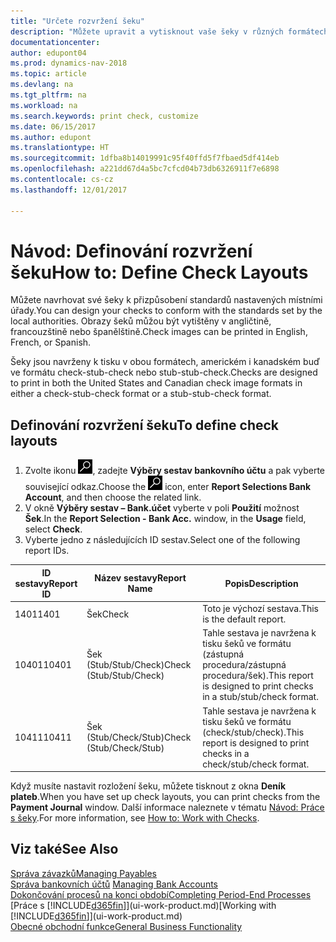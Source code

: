 ```yaml
---
title: "Určete rozvržení šeku"
description: "Můžete upravit a vytisknout vaše šeky v různých formátech, aby byly v souladu s normami."
documentationcenter: 
author: edupont04
ms.prod: dynamics-nav-2018
ms.topic: article
ms.devlang: na
ms.tgt_pltfrm: na
ms.workload: na
ms.search.keywords: print check, customize
ms.date: 06/15/2017
ms.author: edupont
ms.translationtype: HT
ms.sourcegitcommit: 1dfba8b14019991c95f40ffd5f7fbaed5df414eb
ms.openlocfilehash: a221dd67d4a5bc7cfcd04b73db6326911f7e6898
ms.contentlocale: cs-cz
ms.lasthandoff: 12/01/2017

---
```

# <a name="how-to-define-check-layouts"></a><span data-ttu-id="d3133-103">Návod: Definování rozvržení šeku</span><span class="sxs-lookup"><span data-stu-id="d3133-103">How to: Define Check Layouts</span></span>
<span data-ttu-id="d3133-104">Můžete navrhovat své šeky k přizpůsobení standardů nastavených místními úřady.</span><span class="sxs-lookup"><span data-stu-id="d3133-104">You can design your checks to conform with the standards set by the local authorities.</span></span> <span data-ttu-id="d3133-105">Obrazy šeků můžou být vytištěny v angličtině, francouzštině nebo španělštině.</span><span class="sxs-lookup"><span data-stu-id="d3133-105">Check images can be printed in English, French, or Spanish.</span></span>

<span data-ttu-id="d3133-106">Šeky jsou navrženy k tisku v obou formátech, americkém i kanadském buď ve formátu check-stub-check nebo stub-stub-check.</span><span class="sxs-lookup"><span data-stu-id="d3133-106">Checks are designed to print in both the United States and Canadian check image formats in either a check-stub-check format or a stub-stub-check format.</span></span>

## <a name="to-define-check-layouts"></a><span data-ttu-id="d3133-107">Definování rozvržení šeku</span><span class="sxs-lookup"><span data-stu-id="d3133-107">To define check layouts</span></span>
1. <span data-ttu-id="d3133-108">Zvolte ikonu ![Vyhledat stránku nebo sestavu](media/ui-search/search_small.png "Ikona Vyhledat stránku nebo sestavu"), zadejte **Výběry sestav bankovního účtu** a pak vyberte související odkaz.</span><span class="sxs-lookup"><span data-stu-id="d3133-108">Choose the ![Search for Page or Report](media/ui-search/search_small.png "Search for Page or Report icon") icon, enter **Report Selections Bank Account**, and then choose the related link.</span></span>
2. <span data-ttu-id="d3133-109">V okně **Výběry sestav – Bank.účet** vyberte v poli **Použití** možnost **Šek**.</span><span class="sxs-lookup"><span data-stu-id="d3133-109">In the **Report Selection - Bank Acc.** window, in the **Usage** field, select **Check**.</span></span>
3. <span data-ttu-id="d3133-110">Vyberte jedno z následujících ID sestav.</span><span class="sxs-lookup"><span data-stu-id="d3133-110">Select one of the following report IDs.</span></span>

| <span data-ttu-id="d3133-111">ID sestavy</span><span class="sxs-lookup"><span data-stu-id="d3133-111">Report ID</span></span> | <span data-ttu-id="d3133-112">Název sestavy</span><span class="sxs-lookup"><span data-stu-id="d3133-112">Report Name</span></span> | <span data-ttu-id="d3133-113">Popis</span><span class="sxs-lookup"><span data-stu-id="d3133-113">Description</span></span> |
| --- | --- | --- |
| <span data-ttu-id="d3133-114">1401</span><span class="sxs-lookup"><span data-stu-id="d3133-114">1401</span></span> |<span data-ttu-id="d3133-115">Šek</span><span class="sxs-lookup"><span data-stu-id="d3133-115">Check</span></span> |<span data-ttu-id="d3133-116">Toto je výchozí sestava.</span><span class="sxs-lookup"><span data-stu-id="d3133-116">This is the default report.</span></span> |
| <span data-ttu-id="d3133-117">10401</span><span class="sxs-lookup"><span data-stu-id="d3133-117">10401</span></span> |<span data-ttu-id="d3133-118">Šek (Stub/Stub/Check)</span><span class="sxs-lookup"><span data-stu-id="d3133-118">Check (Stub/Stub/Check)</span></span> |<span data-ttu-id="d3133-119">Tahle sestava je navržena k tisku šeků ve formátu (zástupná procedura/zástupná procedura/šek).</span><span class="sxs-lookup"><span data-stu-id="d3133-119">This report is designed to print checks in a stub/stub/check format.</span></span> |
| <span data-ttu-id="d3133-120">10411</span><span class="sxs-lookup"><span data-stu-id="d3133-120">10411</span></span> |<span data-ttu-id="d3133-121">Šek (Stub/Check/Stub)</span><span class="sxs-lookup"><span data-stu-id="d3133-121">Check (Stub/Check/Stub)</span></span> |<span data-ttu-id="d3133-122">Tahle sestava je navržena k tisku šeků ve formátu (check/stub/check).</span><span class="sxs-lookup"><span data-stu-id="d3133-122">This report is designed to print checks in a check/stub/check format.</span></span> |

<span data-ttu-id="d3133-123">Když musíte nastavit rozložení šeku, můžete tisknout z okna **Deník plateb**.</span><span class="sxs-lookup"><span data-stu-id="d3133-123">When you have set up check layouts, you can print checks from the **Payment Journal** window.</span></span> <span data-ttu-id="d3133-124">Další informace naleznete v tématu [Návod: Práce s šeky](payables-how-work-checks.md).</span><span class="sxs-lookup"><span data-stu-id="d3133-124">For more information, see [How to: Work with Checks](payables-how-work-checks.md).</span></span>

## <a name="see-also"></a><span data-ttu-id="d3133-125">Viz také</span><span class="sxs-lookup"><span data-stu-id="d3133-125">See Also</span></span>
[<span data-ttu-id="d3133-126">Správa závazků</span><span class="sxs-lookup"><span data-stu-id="d3133-126">Managing Payables</span></span>](payables-manage-payables.md)  
<span data-ttu-id="d3133-127">[Správa bankovních účtů](bank-manage-bank-accounts.md) </span><span class="sxs-lookup"><span data-stu-id="d3133-127">[Managing Bank Accounts](bank-manage-bank-accounts.md) </span></span>  
[<span data-ttu-id="d3133-128">Dokončování procesů na konci období</span><span class="sxs-lookup"><span data-stu-id="d3133-128">Completing Period-End Processes</span></span>](year-how-complete-period-end-processes.md)  
<span data-ttu-id="d3133-129">[Práce s [!INCLUDE[d365fin](includes/d365fin_md.md)]](ui-work-product.md)</span><span class="sxs-lookup"><span data-stu-id="d3133-129">[Working with [!INCLUDE[d365fin](includes/d365fin_md.md)]](ui-work-product.md)</span></span>  
[<span data-ttu-id="d3133-130">Obecné obchodní funkce</span><span class="sxs-lookup"><span data-stu-id="d3133-130">General Business Functionality</span></span>](ui-across-business-areas.md)

